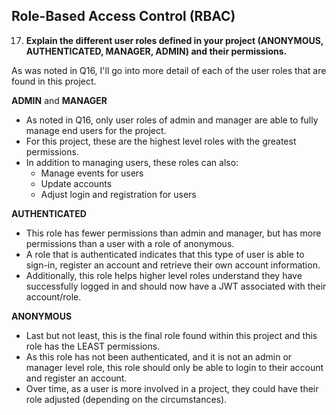 ## Role-Based Access Control (RBAC)

17. **Explain the different user roles defined in your project (ANONYMOUS, AUTHENTICATED, MANAGER, ADMIN) and their permissions.**

As was noted in Q16, I'll go into more detail of each of the user roles that are found in this project.

**ADMIN** and **MANAGER**
- As noted in Q16, only user roles of admin and manager are able to fully manage end users for the project.
- For this project, these are the highest level roles with the greatest permissions.
- In addition to managing users, these roles can also:
    - Manage events for users
    - Update accounts
    - Adjust login and registration for users

**AUTHENTICATED**
- This role has fewer permissions than admin and manager, but has more permissions than a user with a role of anonymous.
- A role that is authenticated indicates that this type of user is able to sign-in, register an account and retrieve their own account information.
- Additionally, this role helps higher level roles understand they have successfully logged in and should now have a JWT associated with their account/role.

**ANONYMOUS**
- Last but not least, this is the final role found within this project and this role has the LEAST permissions.
- As this role has not been authenticated, and it is not an admin or manager level role, this role should only be able to login to their account and register an account.
- Over time, as a user is more involved in a project, they could have their role adjusted (depending on the circumstances).